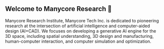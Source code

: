 ## Welcome to Manycore Research 👋

Manycore Research Institute, Manycore Tech Inc. is dedicated to pioneering research at the intersection of artificial intelligence and computer-aided design (AI+CAD). We focuses on developing a generative AI engine for the 3D space, including spatial understanding, 3D design and manufacturing, human-computer interaction, and computer simulation and optimization.
